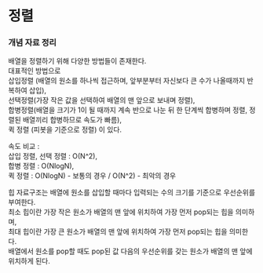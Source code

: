 # 정렬

### 개념 자료 정리
배열을 정렬하기 위해 다양한 방법들이 존재한다.   
대표적인 방법으로    
삽입정렬 (배열의 원소를 하나씩 접근하며, 앞부분부터 자신보다 큰 수가 나올때까지 반복하여 삽입),    
선택정렬(가장 작은 값을 선택하여 배열의 맨 앞으로 보내며 정렬),    
합병정렬(배열을 크기가 1이 될 때까지 계속 반으로 나눈 뒤 한 단계씩 합병하며 정렬, 정렬된 배열끼리 합병하므로 속도가 빠름),    
퀵 정렬 (피봇을 기준으로 정렬) 이 있다.

   
속도 비교 :   
삽입 정렬, 선택 정렬 : O(N^2),   
합병 정렬 : O(NlogN),   
퀵 정렬 : O(NlogN) - 보통의 경우 / O(N^2) - 최악의 경우


힙 자료구조는 배열에 원소를 삽입할 때마다 입력되는 수의 크기를 기준으로 우선순위를 부여한다.   
최소 힙이란 가장 작은 원소가 배열의 맨 앞에 위치하여 가장 먼저 pop되는 힙을 의미하며,   
최대 힙이란 가장 큰 원소가 배열의 맨 앞에 위치하여 가장 먼저 pop되는 힙을 의미한다.   
배열에서 원소를 pop할 때도 pop된 값 다음의 우선순위를 갖는 원소가 배열의 맨 앞에 위치하게 된다.
